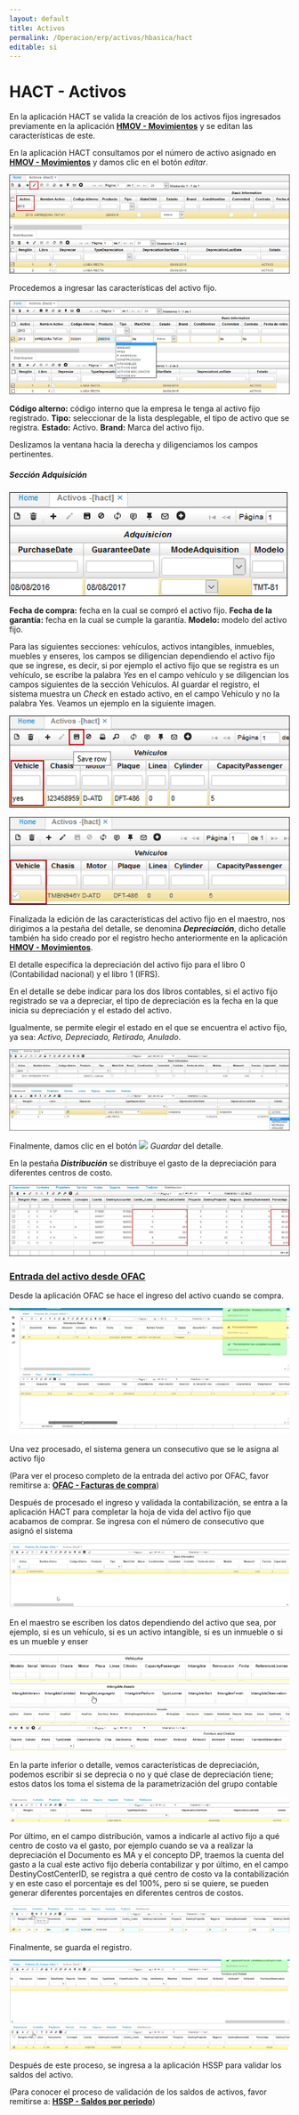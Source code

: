 ```yaml
---
layout: default
title: Activos
permalink: /Operacion/erp/activos/hbasica/hact
editable: si
---
```


# HACT - Activos

En la aplicación HACT se valida la creación de los activos fijos ingresados previamente en la aplicación [**HMOV - Movimientos**](http://docs.oasiscom.com/Operacion/erp/activos/hmovimient/hmov) y se editan las características de este.

En la aplicación HACT consultamos por el número de activo asignado en [**HMOV - Movimientos**](http://docs.oasiscom.com/Operacion/erp/activos/hmovimient/hmov) y damos clic en el botón _editar_.

![](hact.png)

Procedemos a ingresar las características del activo fijo.

![](hact1.png)

**Código alterno:** código interno que la empresa le tenga al activo fijo registrado.
**Tipo:** seleccionar de la lista desplegable, el tipo de activo que se registra.
**Estado:** Activo.
**Brand:** Marca del activo fijo.

Deslizamos la ventana hacia la derecha y diligenciamos los campos pertinentes.

##### Sección Adquisición

![](hact2.png)

**Fecha de compra:** fecha en la cual se compró el activo fijo.
**Fecha de la garantía:** fecha en la cual se cumple la garantía.
**Modelo:** modelo del activo fijo.

Para las siguientes secciones: vehículos, activos intangibles, inmuebles, muebles y enseres, los campos se diligencian dependiendo el activo fijo que se ingrese, es decir, si por ejemplo el activo fijo que se registra es un vehículo, se escribe la palabra *Yes* en el campo vehículo y se diligencian los campos siguientes de la sección Vehículos. Al guardar el registro, el sistema muestra un *Check* en estado activo, en el campo Vehículo y no la palabra Yes. Veamos un ejemplo en la siguiente imagen.

![](hact3.png)

![](hact4.png)

Finalizada la edición de las características del activo fijo en el maestro, nos dirigimos a la pestaña del detalle, se denomina **_Depreciación_**, dicho detalle también ha sido creado por el registro hecho anteriormente en la aplicación  [**HMOV - Movimientos**](http://docs.oasiscom.com/Operacion/erp/activos/hmovimient/hmov).

El detalle especifica la depreciación del activo fijo para el libro 0 (Contabilidad nacional) y el libro 1 (IFRS).

En el detalle se debe indicar para los dos libros contables, si el activo fijo registrado se va a depreciar, el tipo de depreciación es la fecha en la que inicia su depreciación y el estado del activo.

Igualmente, se permite elegir el estado en el que se encuentra el activo fijo, ya sea: _Activo, Depreciado, Retirado, Anulado_.

![](hact5.png)

Finalmente, damos clic en el botón ![](hact6.png) _Guardar_ del detalle.

En la pestaña **_Distribución_** se distribuye el gasto de la depreciación para diferentes centros de costo.

![](hact7.png)  

### [**Entrada del activo desde OFAC**](http://docs.oasiscom.com/Operacion/erp/activo/hbasica/hact#Entrada-del-activo-desde-OFAC)  

Desde la aplicación OFAC se hace el ingreso del activo cuando se compra.  

![](hact8.png)  

Una vez procesado, el sistema genera un consecutivo que se le asigna al activo fijo  

(Para ver el proceso completo de la entrada del activo por OFAC, favor remitirse a: [**OFAC - Facturas de compra**](http://docs.oasiscom.com/Operacion/scm/compras/ofactura/ofac))

Después de procesado el ingreso y validada la contabilización, se entra a la aplicación HACT para completar la hoja de vida del activo fijo que acabamos de comprar.  Se ingresa con el número de consecutivo que asignó el sistema

![](hact10.png)

En el maestro se escriben los datos dependiendo del activo que sea, por ejemplo, si es un vehículo, si es un activo intangible, si es un inmueble o si es un mueble y enser

![](hact11.png)
![](hact12.png)
![](hact13.png)
![](hact14.png)

En la parte inferior o detalle, vemos características de depreciación, podemos escribir si se deprecia o no y qué clase de depreciación tiene; estos datos los toma el sistema de la parametrización del grupo contable

![](hact15.png)

Por último, en el campo distribución, vamos a indicarle al activo fijo a qué centro de costo va el gasto, por ejemplo cuando se va a realizar la depreciación el Documento es MA y el concepto DP, traemos la cuenta del gasto a la cual este activo fijo debería contabilizar y por último, en el campo DestinyCostCenterID, se registra a qué centro de costo va la contabilización y en este caso el porcentaje es del 100%, pero si se quiere, se pueden generar diferentes porcentajes en diferentes centros de costos.

![](hact16.png)

Finalmente, se guarda el registro.  

![](hact17.png)

Después de este proceso, se ingresa a la aplicación HSSP para validar los saldos del activo.

(Para conocer el proceso de validación de los saldos de activos, favor remitirse a: [**HSSP - Saldos por periodo**](http://docs.oasiscom.com/Operacion/erp/activos/hsaldo/hssp))

